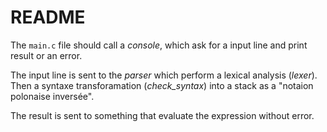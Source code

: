 # README

The `main.c` file should call a *console*, which ask for a input line and print result or an error.

The input line is sent to the *parser* which perform a lexical analysis (*lexer*).
Then a syntaxe transforamation (*check_syntax*) into a stack as a "notaion polonaise inversée".


The result is sent to something that evaluate the expression without error.